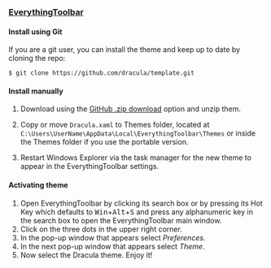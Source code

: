 ### [EverythingToolbar](https://github.com/stnkl/EverythingToolbar)

#### Install using Git

If you are a git user, you can install the theme and keep up to date by cloning the repo:

    $ git clone https://github.com/dracula/template.git

#### Install manually

1. Download using the [GitHub .zip download](https://github.com/dracula/template/archive/master.zip) option and unzip them.

2. Copy or move `Dracula.xaml` to Themes folder, located at `C:\Users\UserName\AppData\Local\EverythingToolbar\Themes` or inside the Themes folder if you use the portable version.

3. Restart Windows Explorer via the task manager for the new theme to appear in the EverythingToolbar settings.

#### Activating theme

1. Open EverythingToolbar by clicking its search box or by pressing its Hot Key which defaults to <kbd>Win</kbd>+<kbd>Alt</kbd>+<kbd>S</kbd> and press any alphanumeric key in the search box to open the EverythingToolbar main window.
2. Click on the three dots in the upper right corner.
3. In the pop-up window that appears select *Preferences*.
4. In the next pop-up window that appears select *Theme*.
5. Now select the Dracula theme. Enjoy it!
